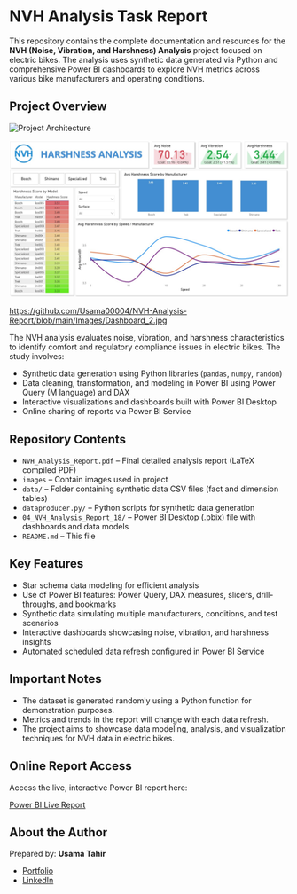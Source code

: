 # NVH Analysis Task Report

This repository contains the complete documentation and resources for the **NVH (Noise, Vibration, and Harshness) Analysis** project focused on electric bikes. The analysis uses synthetic data generated via Python and comprehensive Power BI dashboards to explore NVH metrics across various bike manufacturers and operating conditions.

## Project Overview

![Project Architecture](https://github.com/Usama00004/NVH-Analysis-Report/blob/main/Images/architecture.jpg)

![Project Architecture](https://github.com/Usama00004/NVH-Analysis-Report/blob/main/Images/Dashboard_2.jpg)

https://github.com/Usama00004/NVH-Analysis-Report/blob/main/Images/Dashboard_2.jpg

The NVH analysis evaluates noise, vibration, and harshness characteristics to identify comfort and regulatory compliance issues in electric bikes. The study involves:

- Synthetic data generation using Python libraries (`pandas`, `numpy`, `random`)
- Data cleaning, transformation, and modeling in Power BI using Power Query (M language) and DAX
- Interactive visualizations and dashboards built with Power BI Desktop
- Online sharing of reports via Power BI Service

## Repository Contents

- `NVH_Analysis_Report.pdf` – Final detailed analysis report (LaTeX compiled PDF)
- `images` – Contain images used in project
- `data/` – Folder containing synthetic data CSV files (fact and dimension tables)
- `dataproducer.py/` – Python scripts for synthetic data generation
- `04_NVH_Analysis_Report_18/` – Power BI Desktop (.pbix) file with dashboards and data models
- `README.md` – This file

## Key Features

- Star schema data modeling for efficient analysis
- Use of Power BI features: Power Query, DAX measures, slicers, drill-throughs, and bookmarks
- Synthetic data simulating multiple manufacturers, conditions, and test scenarios
- Interactive dashboards showcasing noise, vibration, and harshness insights
- Automated scheduled data refresh configured in Power BI Service

## Important Notes

- The dataset is generated randomly using a Python function for demonstration purposes.
- Metrics and trends in the report will change with each data refresh.
- The project aims to showcase data modeling, analysis, and visualization techniques for NVH data in electric bikes.

## Online Report Access

Access the live, interactive Power BI report here:

[Power BI Live Report](https://app.powerbi.com/view?r=eyJrIjoiMjlmNjU1YjYtNDgyNC00YjMwLWEyZWYtM2Y4OGZmMjJkMmFiIiwidCI6IjRmOGE3YmJkLTA2NGItNDEzNC1hZDc2LTU0ZmYyNTVmODllNiIsImMiOjl9)

## About the Author

Prepared by: **Usama Tahir**
- [Portfolio](https://usama00004.github.io/portfolio/)
- [LinkedIn](https://www.linkedin.com/in/usamatahir-00004)




